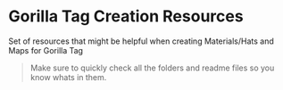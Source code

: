 # Gorilla Tag Creation Resources
 Set of resources that might be helpful when creating Materials/Hats and Maps for Gorilla Tag
 
 >Make sure to quickly check all the folders and readme files so you know whats in them.
